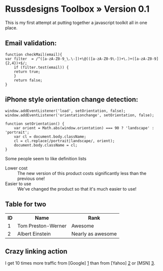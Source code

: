 Russdesigns Toolbox » Version 0.1
=================================

This is my first attempt at putting together a javascript toolkit all in one place.


Email validation:
-----------------

	function checkMail(email){
	var filter  = /^([a-zA-Z0-9_\.\-])+\@(([a-zA-Z0-9\-])+\.)+([a-zA-Z0-9]{2,4})+$/;
		if (filter.test(email)) {
		return true;
		}
		return false;
	}    

iPhone style orientation change detection:
------------------------------------------

	window.addEventListener('load', setOrientation, false);
	window.addEventListener('orientationchange', setOrientation, false);
	
	function setOrientation() {
		var orient = Math.abs(window.orientation) === 90 ? 'landscape' : 'portrait';
		var cl = document.body.className;
		cl = cl.replace(/portrait|landscape/, orient);
		document.body.className = cl;
	}

Some people seem to like definition lists

<dl>
  <dt>Lower cost</dt>
  <dd>The new version of this product costs significantly less than the previous one!</dd>
  <dt>Easier to use</dt>
  <dd>We've changed the product so that it's much easier to use!</dd>
</dl>


Table for two
-------------

<table>
  <tr>
    <th>ID</th><th>Name</th><th>Rank</th>
  </tr>
  <tr>
    <td>1</td><td>Tom Preston-Werner</td><td>Awesome</td>
  </tr>
  <tr>
    <td>2</td><td>Albert Einstein</td><td>Nearly as awesome</td>
  </tr>
</table>

Crazy linking action
--------------------

I get 10 times more traffic from [Google] [1] than from
[Yahoo] [2] or [MSN] [3].

  [1]: http://google.com/        "Google"
  [2]: http://search.yahoo.com/  "Yahoo Search"
  [3]: http://search.msn.com/    "MSN Search"